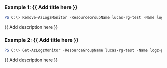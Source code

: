 ### Example 1: {{ Add title here }}
```powershell
PS C:\> Remove-AzLogzMonitor -ResourceGroupName lucas-rg-test -Name logz-portal01

```

{{ Add description here }}

### Example 2: {{ Add title here }}
```powershell
PS C:\> Get-AzLogzMonitor -ResourceGroupName lucas-rg-test -Name logz-portal01 | Remove-AzLogzMonitor

```

{{ Add description here }}

